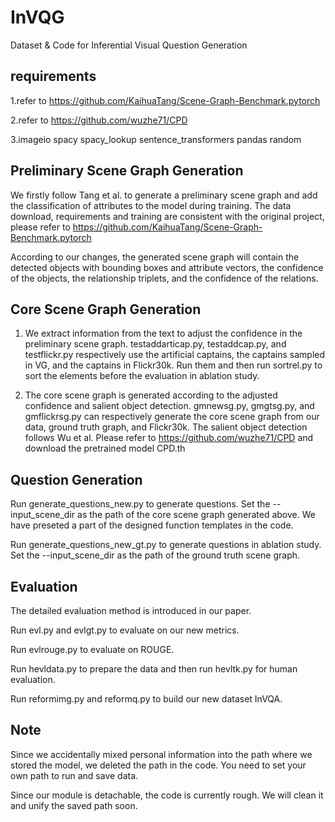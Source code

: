 # InVQG
Dataset &amp; Code for Inferential Visual Question Generation

## requirements

1.refer to https://github.com/KaihuaTang/Scene-Graph-Benchmark.pytorch

2.refer to https://github.com/wuzhe71/CPD

3.imageio spacy spacy_lookup sentence_transformers pandas random

## Preliminary Scene Graph Generation

We firstly follow Tang et al. to generate a preliminary scene graph and add the classification of attributes to the model during training. The data download, requirements and training are consistent with the original project, please refer to https://github.com/KaihuaTang/Scene-Graph-Benchmark.pytorch

According to our changes, the generated scene graph will contain the detected objects with bounding boxes and attribute vectors, the confidence of the objects, the relationship triplets, and the confidence of the relations.

## Core Scene Graph Generation

1. We extract information from the text to adjust the confidence in the preliminary scene graph. testaddarticap.py, testaddcap.py, and testflickr.py respectively use the artificial captains, the captains sampled in VG, and the captains in Flickr30k. Run them and then run sortrel.py to sort the elements before the evaluation in ablation study.

2. The core scene graph is generated according to the adjusted confidence and salient object detection. gmnewsg.py, gmgtsg.py, and gmflickrsg.py can respectively generate the core scene graph from our data, ground truth graph, and Flickr30k. The salient object detection follows Wu et al. Please refer to  https://github.com/wuzhe71/CPD  and download the pretrained model CPD.th

## Question Generation

Run generate_questions_new.py to generate questions. Set the --input_scene_dir as the path of the core scene graph generated above. We have preseted a part of the designed function templates in the code.

Run generate_questions_new_gt.py to generate questions in ablation study. Set the --input_scene_dir as the path of the ground truth scene graph. 

## Evaluation

The detailed evaluation method is introduced in our paper.

Run evl.py and evlgt.py to evaluate on our new metrics.

Run evlrouge.py to evaluate on ROUGE.

Run hevldata.py to prepare  the data and then run hevltk.py for human evaluation.

Run reformimg.py and reformq.py to build our new dataset InVQA.

## Note

Since we accidentally mixed personal information into the path where we stored the model, we deleted the path in the code. You need to set your own path to run and save data.

Since our module is detachable, the code is currently rough. We will clean it and unify the saved path soon.
